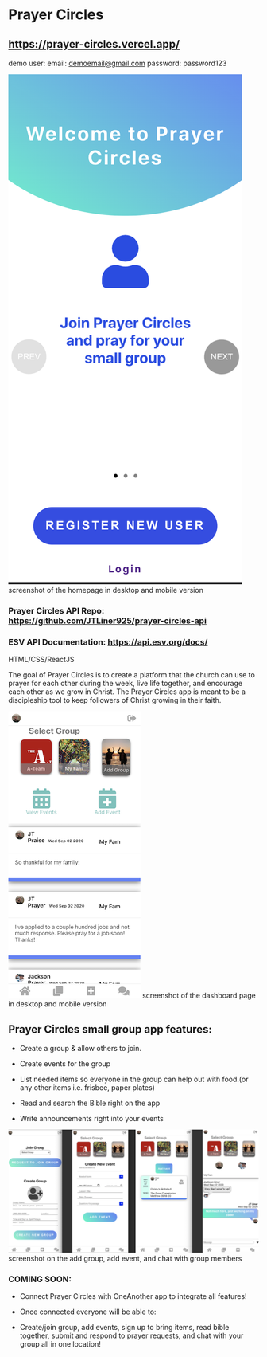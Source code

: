 # Prayer Circles

## https://prayer-circles.vercel.app/

demo user:
   email: demoemail@gmail.com
password: password123

![](/homepage.png)
screenshot of the homepage in desktop and mobile version

### Prayer Circles API Repo: https://github.com/JTLiner925/prayer-circles-api

### ESV API Documentation: https://api.esv.org/docs/

HTML/CSS/ReactJS

The goal of Prayer Circles is to create a platform that the church can use to prayer for each other during the week, live life together, and encourage each other as we grow in Christ. The Prayer Circles app is meant to be a discipleship tool to keep followers of Christ growing in their faith.

![](/Dashboard.png)
screenshot of the dashboard page in desktop and mobile version

## Prayer Circles small group app features:

- Create a group & allow others to join.

- Create events for the group

- List needed items so everyone in the group can help out with food.(or any other items i.e. frisbee, paper plates)

- Read and search the Bible right on the app

- Write announcements right into your events

![](/group-event-chat.png)
screenshot on the add group, add event, and chat with group members

### COMING SOON:

- Connect Prayer Circles with OneAnother app to integrate all features!

- Once connected everyone will be able to:

- Create/join group, add events, sign up to bring items, read bible together, submit and respond
  to prayer requests, and chat with your group all in one location!